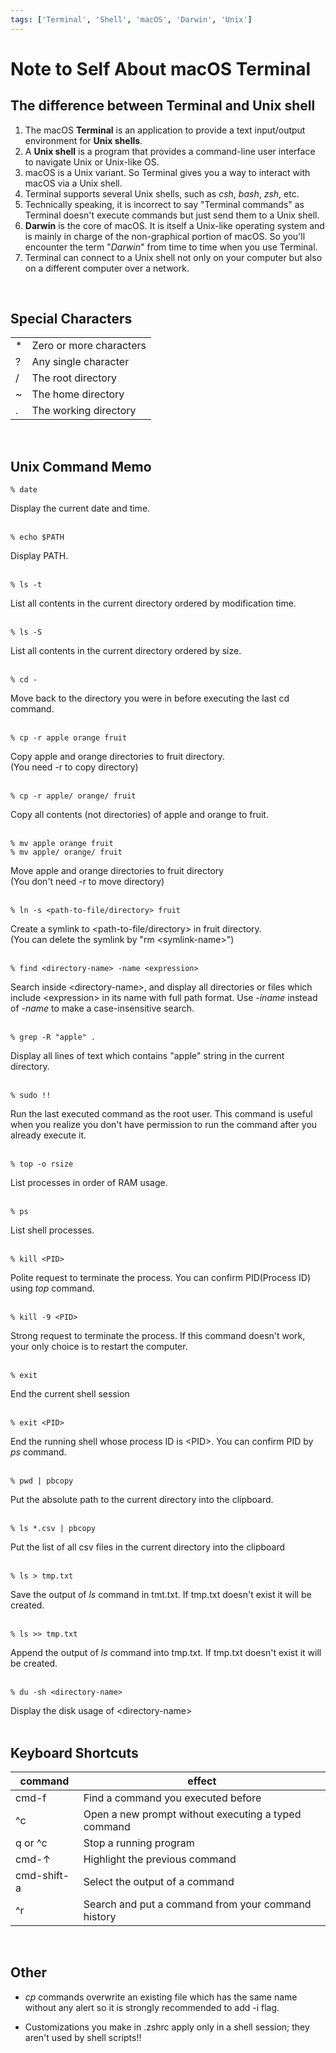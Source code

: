 ```yaml
---
tags: ['Terminal', 'Shell', 'macOS', 'Darwin', 'Unix']
---
```

# Note to Self About macOS Terminal

## The difference between Terminal and Unix shell
1. The macOS **Terminal** is an application to provide a text input/output environment for **Unix shells**. <br>
1. A **Unix shell** is a program that provides a command-line user interface to navigate Unix or Unix-like OS.
1. macOS is a Unix variant. So Terminal gives you a way to interact with macOS via a Unix shell.
1. Terminal supports several Unix shells, such as *csh*, *bash*, *zsh*, etc.
1. Technically speaking, it is incorrect to say "Terminal commands" as Terminal doesn't execute commands but just send them to a Unix shell. 
1. **Darwin** is the core of macOS. It is itself a Unix-like operating system and is mainly in charge of the non-graphical portion of macOS. So you'll encounter the term "*Darwin*" from time to time when you use Terminal.
1. Terminal can connect to a Unix shell not only on your computer but also on a different computer over a network.  
<br>

## Special Characters
|     |     |
| --- | --- |
| \* | Zero or more characters |
| ? | Any single character |
| / | The root directory |
| ~ | The home directory |
| . | The working directory |
<br>

## Unix Command Memo
```
% date
```
Display the current date and time. 
<br><br>

```
% echo $PATH
```
Display PATH.
<br><br>

```
% ls -t
```
 List all contents in the current directory ordered by modification time.
<br><br>

```
% ls -S
``` 
 List all contents in the current directory ordered by size.
<br><br>

```
% cd -
```
Move back to the directory you were in before executing the last cd command.
<br><br>

```
% cp -r apple orange fruit
```
Copy apple and orange directories to fruit directory.<br>
(You need -r to copy directory)
<br><br>

```
% cp -r apple/ orange/ fruit
```
Copy all contents (not directories) of apple and orange to fruit.
<br><br>

```
% mv apple orange fruit
% mv apple/ orange/ fruit
```
Move apple and orange directories to fruit directory <br>
(You don't need -r to move directory)
<br><br>

```
% ln -s <path-to-file/directory> fruit
```
Create a symlink to \<path-to-file/directory\> in fruit directory. <br>
(You can delete the symlink by "rm \<symlink-name\>")
<br><br>

```
% find <directory-name> -name <expression>
```
Search inside \<directory-name\>, and display all directories or files which include \<expression\> in its name with full path format. Use *-iname* instead of *-name* to make a case-insensitive search. 
<br><br>

```
% grep -R "apple" .
```
Display all lines of text which contains "apple" string in the current directory.
<br><br>

```
% sudo !!
```
Run the last executed command as the root user. This command is useful when you realize you don't have permission to run the command after you already execute it.
<br><br>

```
% top -o rsize
```
List processes in order of RAM usage.
<br><br>

```
% ps
```
List shell processes.
<br><br>

```
% kill <PID>
``` 
Polite request to terminate the process. You can confirm PID(Process ID) using *top* command.
<br><br>

```
% kill -9 <PID>
```
Strong request to terminate the process. If this command doesn't work, your only choice is to restart the computer. 
<br><br>

```
% exit
```
End the current shell session 
<br><br>

```
% exit <PID>
```
End the running shell whose process ID is \<PID\>. You can confirm PID by *ps* command.
<br><br>

```
% pwd | pbcopy
```
Put the absolute path to the current directory into the clipboard.
<br><br>

```
% ls *.csv | pbcopy
```
Put the list of all csv files in the current directory into the clipboard
<br><br>

```
% ls > tmp.txt
```
Save the output of *ls* command in tmt.txt. If tmp.txt doesn't exist it will be created. 
<br><br>

```
% ls >> tmp.txt
```
Append the output of *ls* command into tmp.txt. If tmp.txt doesn't exist it will be created.
<br><br>

```
% du -sh <directory-name> 
```
Display the disk usage of \<directory-name\>
<br><br>

## Keyboard Shortcuts 
|  command | effect |
| --- | --- |
| cmd-f | Find a command you executed before |
| ^c | Open a new prompt without executing a typed command |
| q or ^c | Stop a running program |
| cmd-↑ | Highlight the previous command |
| cmd-shift-a | Select the output of a command |
| ^r | Search and put a command from your command history |
<br>

## Other
- *cp* commands overwrite an existing file which has the same name without any alert so it is strongly recommended to add -i flag.

- Customizations you make in .zshrc apply only in a shell session; they aren't used by shell scripts!!
